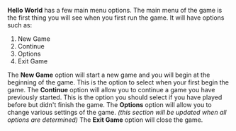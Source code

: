 **Hello World** has a few main menu options. The main menu of the game is the first thing you will see when you first run the game. It will have options such as:
1. New Game
2. Continue
3. Options
4. Exit Game

The **New Game** option will start a new game and you will begin at the beginning of the game. This is the option to select when your first begin the game.
The **Continue** option will allow you to continue a game you have previously started. This is the option you should select if you have played before but didn't finish the game.
The **Options** option will allow you to change various settings of the game. *(this section will be updated when all options are determined)*
The **Exit Game** option will close the game.